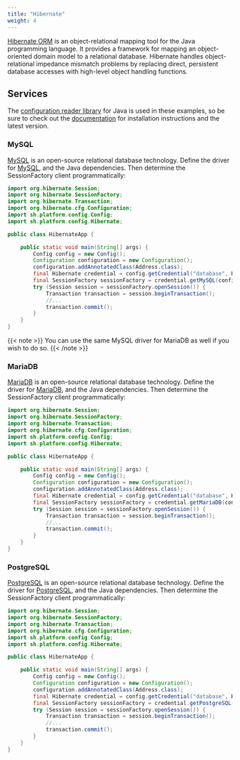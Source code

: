 ```yaml
---
title: "Hibernate"
weight: 4
---
```


[Hibernate ORM](https://hibernate.org/) is an object-relational mapping tool for the Java programming language. It provides a framework for mapping an object-oriented domain model to a relational database. Hibernate handles object-relational impedance mismatch problems by replacing direct, persistent database accesses with high-level object handling functions.

## Services

The [configuration reader library](https://github.com/platformsh/config-reader-java) for Java is used in these examples, so be sure to check out the [documentation](/languages/java/_index.md#support-libraries) for installation instructions and the latest version.

### MySQL

[MySQL](/configuration/services/mysql.md) is an open-source relational database technology. Define the driver for [MySQL](https://mvnrepository.com/artifact/mysql/mysql-connector-java), and the Java dependencies. Then determine the SessionFactory client programmatically:

```java
import org.hibernate.Session;
import org.hibernate.SessionFactory;
import org.hibernate.Transaction;
import org.hibernate.cfg.Configuration;
import sh.platform.config.Config;
import sh.platform.config.Hibernate;

public class HibernateApp {

    public static void main(String[] args) {
        Config config = new Config();
        Configuration configuration = new Configuration();
        configuration.addAnnotatedClass(Address.class);
        final Hibernate credential = config.getCredential("database", Hibernate::new);
        final SessionFactory sessionFactory = credential.getMySQL(configuration);
        try (Session session = sessionFactory.openSession()) {
            Transaction transaction = session.beginTransaction();
            //...
            transaction.commit();
        }
    }
}
```

{{< note >}}
You can use the same MySQL driver for MariaDB as well if you wish to do so.
{{< /note >}}

### MariaDB

[MariaDB](/configuration/services/mysql.md) is an open-source relational database technology. Define the driver for [MariaDB](https://mvnrepository.com/artifact/org.mariadb.jdbc/mariadb-java-client), and the Java dependencies. Then determine the SessionFactory client programmatically:

```java
import org.hibernate.Session;
import org.hibernate.SessionFactory;
import org.hibernate.Transaction;
import org.hibernate.cfg.Configuration;
import sh.platform.config.Config;
import sh.platform.config.Hibernate;

public class HibernateApp {

    public static void main(String[] args) {
        Config config = new Config();
        Configuration configuration = new Configuration();
        configuration.addAnnotatedClass(Address.class);
        final Hibernate credential = config.getCredential("database", Hibernate::new);
        final SessionFactory sessionFactory = credential.getMariaDB(configuration);
        try (Session session = sessionFactory.openSession()) {
            Transaction transaction = session.beginTransaction();
            //...
            transaction.commit();
        }
    }
}
```

### PostgreSQL

[PostgreSQL](/configuration/services/postgresql.md) is an open-source relational database technology. Define the driver for [PostgreSQL](https://mvnrepository.com/artifact/postgresql/postgresql), and the Java dependencies. Then determine the SessionFactory client programmatically:

```java
import org.hibernate.Session;
import org.hibernate.SessionFactory;
import org.hibernate.Transaction;
import org.hibernate.cfg.Configuration;
import sh.platform.config.Config;
import sh.platform.config.Hibernate;

public class HibernateApp {

    public static void main(String[] args) {
        Config config = new Config();
        Configuration configuration = new Configuration();
        configuration.addAnnotatedClass(Address.class);
        final Hibernate credential = config.getCredential("database", Hibernate::new);
        final SessionFactory sessionFactory = credential.getPostgreSQL(configuration);
        try (Session session = sessionFactory.openSession()) {
            Transaction transaction = session.beginTransaction();
            //...
            transaction.commit();
        }
    }
}
```
